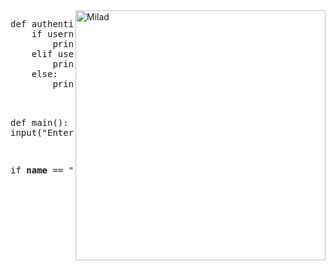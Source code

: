 <image align="right" alt="Milad" width = "400" src="https://codemyui.com/wp-content/uploads/2021/05/Login-Modal-With-Floating-Placeholder-And-Animated-Neon-Submit-Button.gif"> 
<pre>def authenticate(username, password): 
    if username == "admin" and password == "admin": 
        print("Welcome") 
    elif username == "admin": 
        print("Password is wrong") 
    else: 
        print("<{username}> is wrong and <{password}> check ") <br />

def main():
    username = input("Enter your username: ") 
    password = input("Enter your password: ") 
    authenticate(username, password) 

if __name__ == "__main__": 
    main() 
